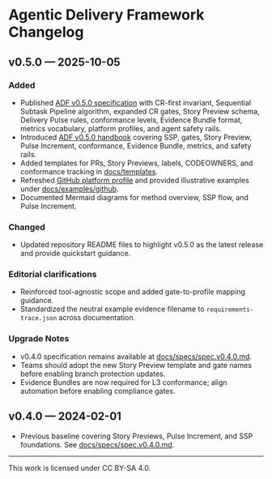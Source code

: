 # Agentic Delivery Framework Changelog

## v0.5.0 — 2025-10-05
### Added
- Published [ADF v0.5.0 specification](docs/specs/adf-spec-v0.5.0.md) with CR-first invariant, Sequential Subtask Pipeline algorithm, expanded CR gates, Story Preview schema, Delivery Pulse rules, conformance levels, Evidence Bundle format, metrics vocabulary, platform profiles, and agent safety rails.
- Introduced [ADF v0.5.0 handbook](docs/handbook/README.md) covering SSP, gates, Story Preview, Pulse Increment, conformance, Evidence Bundle, metrics, and safety rails.
- Added templates for PRs, Story Previews, labels, CODEOWNERS, and conformance tracking in [docs/templates](docs/templates/).
- Refreshed [GitHub platform profile](docs/profiles/github.md) and provided illustrative examples under [docs/examples/github](docs/examples/github/).
- Documented Mermaid diagrams for method overview, SSP flow, and Pulse Increment.

### Changed
- Updated repository README files to highlight v0.5.0 as the latest release and provide quickstart guidance.

### Editorial clarifications
- Reinforced tool-agnostic scope and added gate-to-profile mapping guidance.
- Standardized the neutral example evidence filename to `requirements-trace.json` across documentation.

### Upgrade Notes
- v0.4.0 specification remains available at [docs/specs/spec.v0.4.0.md](docs/specs/spec.v0.4.0.md).
- Teams should adopt the new Story Preview template and gate names before enabling branch protection updates.
- Evidence Bundles are now required for L3 conformance; align automation before enabling compliance gates.

## v0.4.0 — 2024-02-01
- Previous baseline covering Story Previews, Pulse Increment, and SSP foundations. See [docs/specs/spec.v0.4.0.md](docs/specs/spec.v0.4.0.md).

---

This work is licensed under CC BY-SA 4.0.
